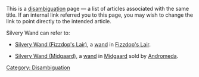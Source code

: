This is a [disambiguation](:Category:_Disambiguation.md "wikilink") page
— a list of articles associated with the same title. If an internal link
referred you to this page, you may wish to change the link to point
directly to the intended article.

Silvery Wand can refer to:

-   [Silvery Wand (Fizzdop's
    Lair)](Silvery_Wand_(Fizzdop's_Lair) "wikilink"), a
    [wand](:Category:_Wands.md "wikilink") in [Fizzdop's
    Lair](:Category:_Fizzdop's_Lair.md "wikilink").

<!-- -->

-   [Silvery Wand (Midgaard)](Silvery_Wand_(Midgaard) "wikilink"), a
    [wand](:Category:_Wands.md "wikilink") in
    [Midgaard](:Category:_Midgaard.md "wikilink") sold by
    [Andromeda](Andromeda "wikilink").

[Category: Disambiguation](Category:_Disambiguation "wikilink")
